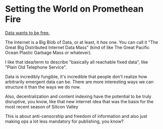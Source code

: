 # Setting the World on Promethean Fire

[Data wants to be free.](https://xkcd.com/1228/)

The Internet is a Big Blob of Data, or at least, it *has* one. You can call it "The Great Big Distributed Internet Data Mass" (kind of like The Great Pacific Ocean Plastic Garbage Mass or whatever).

I like that idea/term to describe "basically all reachable fixed data", like "Plain Old Telephone Service".

Data is incredibly fungible, it's incredible that people don't realize how arbitrarily emergent data can be. There are more interesting ways we can structure it than the ways we do now.

Also, decentralization and content indexing have the potential to be truly disruptive, you know, like that new internet idea that was the basis for the most recent season of Silicon Valley

This is about anti-censorship and freedom of information and also just making ops a lot less mandatory for publishing, you know?

